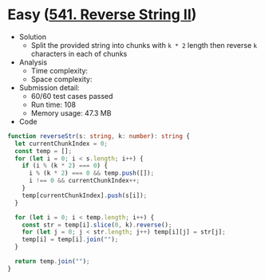 # Easy ([541. Reverse String II](https://leetcode.com/problems/reverse-string-ii))

- Solution
  - Split the provided string into chunks with `k * 2` length then reverse `k` characters in each of chunks
- Analysis
  - Time complexity:
  - Space complexity:
- Submission detail:
  - 60/60 test cases passed
  - Run time: 108
  - Memory usage: 47.3 MB
- Code

```ts
function reverseStr(s: string, k: number): string {
  let currentChunkIndex = 0;
  const temp = [];
  for (let i = 0; i < s.length; i++) {
    if (i % (k * 2) === 0) {
      i % (k * 2) === 0 && temp.push([]);
      i !== 0 && currentChunkIndex++;
    }
    temp[currentChunkIndex].push(s[i]);
  }

  for (let i = 0; i < temp.length; i++) {
    const str = temp[i].slice(0, k).reverse();
    for (let j = 0; j < str.length; j++) temp[i][j] = str[j];
    temp[i] = temp[i].join("");
  }

  return temp.join("");
}
```
